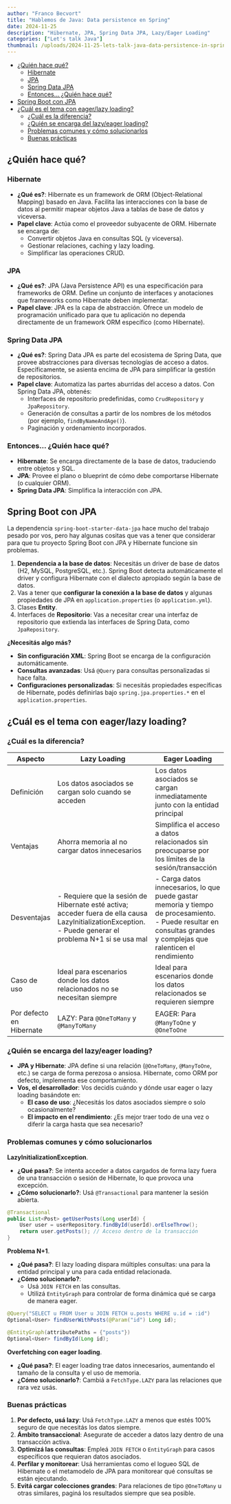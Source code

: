 ```yaml
---
author: "Franco Becvort"
title: "Hablemos de Java: Data persistence en Spring"
date: 2024-11-25
description: "Hibernate, JPA, Spring Data JPA, Lazy/Eager Loading"
categories: ["Let's talk Java"]
thumbnail: /uploads/2024-11-25-lets-talk-java-data-persistence-in-spring/ryou_yamada_mastering_spring.png
---
```


<!-- TOC -->
  * [¿Quién hace qué?](#quién-hace-qué)
    * [Hibernate](#hibernate)
    * [JPA](#jpa)
    * [Spring Data JPA](#spring-data-jpa)
    * [Entonces&hellip; ¿Quién hace qué?](#entonces-quién-hace-qué)
  * [Spring Boot con JPA](#spring-boot-con-jpa)
  * [¿Cuál es el tema con eager/lazy loading?](#cuál-es-el-tema-con-eagerlazy-loading)
    * [¿Cuál es la diferencia?](#cuál-es-la-diferencia)
    * [¿Quién se encarga del lazy/eager loading?](#quién-se-encarga-del-lazyeager-loading)
    * [Problemas comunes y cómo solucionarlos](#problemas-comunes-y-cómo-solucionarlos)
    * [Buenas prácticas](#buenas-prácticas)
<!-- TOC -->

## ¿Quién hace qué?

### Hibernate

- **¿Qué es?**: Hibernate es un framework de ORM (Object-Relational Mapping) basado en Java. Facilita las interacciones con la base de datos al permitir mapear objetos Java a tablas de base de datos y viceversa.
- **Papel clave**: Actúa como el proveedor subyacente de ORM. Hibernate se encarga de:
    - Convertir objetos Java en consultas SQL (y viceversa).
    - Gestionar relaciones, caching y lazy loading.
    - Simplificar las operaciones CRUD.

### JPA

- **¿Qué es?**: JPA (Java Persistence API) es una especificación para frameworks de ORM. Define un conjunto de interfaces y anotaciones que frameworks como Hibernate deben implementar.
- **Papel clave**: JPA es la capa de abstracción. Ofrece un modelo de programación unificado para que tu aplicación no dependa directamente de un framework ORM específico (como Hibernate).

### Spring Data JPA

- **¿Qué es?**: Spring Data JPA es parte del ecosistema de Spring Data, que provee abstracciones para diversas tecnologías de acceso a datos. Específicamente, se asienta encima de JPA para simplificar la gestión de repositorios.
- **Papel clave**: Automatiza las partes aburridas del acceso a datos. Con Spring Data JPA, obtenés:
    - Interfaces de repositorio predefinidas, como `CrudRepository` y `JpaRepository`.
    - Generación de consultas a partir de los nombres de los métodos (por ejemplo, `findByNameAndAge()`).
    - Paginación y ordenamiento incorporados.

### Entonces&hellip; ¿Quién hace qué?

- **Hibernate**: Se encarga directamente de la base de datos, traduciendo entre objetos y SQL.
- **JPA**: Provee el plano o blueprint de cómo debe comportarse Hibernate (o cualquier ORM).
- **Spring Data JPA**: Simplifica la interacción con JPA.

## Spring Boot con JPA

La dependencia `spring-boot-starter-data-jpa` hace mucho del trabajo pesado por vos, pero hay algunas cositas que vas a tener que considerar para que tu proyecto Spring Boot con JPA y Hibernate funcione sin problemas.

1. **Dependencia a la base de datos**: Necesitás un driver de base de datos (H2, MySQL, PostgreSQL, etc.). Spring Boot detecta automáticamente el driver y configura Hibernate con el dialecto apropiado según la base de datos.
2. Vas a tener que **configurar la conexión a la base de datos** y algunas propiedades de JPA en `application.properties` (o `application.yml`).
3. Clases **Entity**.
4. Interfaces de **Repositorio**: Vas a necesitar crear una interfaz de repositorio que extienda las interfaces de Spring Data, como `JpaRepository`.

**¿Necesitás algo más?**
- **Sin configuración XML**: Spring Boot se encarga de la configuración automáticamente.
- **Consultas avanzadas**: Usá `@Query` para consultas personalizadas si hace falta.
- **Configuraciones personalizadas**: Si necesitás propiedades específicas de Hibernate, podés definirlas bajo `spring.jpa.properties.*` en el `application.properties`.

## ¿Cuál es el tema con eager/lazy loading?

### ¿Cuál es la diferencia?

| Aspecto                  | Lazy Loading                                                                                                                                              | Eager Loading                                                                                                                                                      |
|--------------------------|-----------------------------------------------------------------------------------------------------------------------------------------------------------|--------------------------------------------------------------------------------------------------------------------------------------------------------------------|
| Definición               | Los datos asociados se cargan solo cuando se acceden                                                                                                      | Los datos asociados se cargan inmediatamente junto con la entidad principal                                                                                        |
| Ventajas                 | Ahorra memoria al no cargar datos innecesarios                                                                                                            | Simplifica el acceso a datos relacionados sin preocuparse por los límites de la sesión/transacción                                                                 |
| Desventajas              | - Requiere que la sesión de Hibernate esté activa; acceder fuera de ella causa LazyInitializationException. - Puede generar el problema N+1 si se usa mal | - Carga datos innecesarios, lo que puede gastar memoria y tiempo de procesamiento. - Puede resultar en consultas grandes y complejas que ralenticen el rendimiento |
| Caso de uso              | Ideal para escenarios donde los datos relacionados no se necesitan siempre                                                                                | Ideal para escenarios donde los datos relacionados se requieren siempre                                                                                            |
| Por defecto en Hibernate | LAZY: Para `@OneToMany` y `@ManyToMany`                                                                                                                   | EAGER: Para `@ManyToOne` y `@OneToOne`                                                                                                                             |

### ¿Quién se encarga del lazy/eager loading?

- **JPA y Hibernate**: JPA define si una relación (`@OneToMany`, `@ManyToOne`, etc.) se carga de forma perezosa o ansiosa. Hibernate, como ORM por defecto, implementa ese comportamiento.
- **Vos, el desarrollador**: Vos decidís cuándo y dónde usar eager o lazy loading basándote en:
    - **El caso de uso**: ¿Necesitás los datos asociados siempre o solo ocasionalmente?
    - **El impacto en el rendimiento**: ¿Es mejor traer todo de una vez o diferir la carga hasta que sea necesario?

### Problemas comunes y cómo solucionarlos

**LazyInitializationException**.

- **¿Qué pasa?**: Se intenta acceder a datos cargados de forma lazy fuera de una transacción o sesión de Hibernate, lo que provoca una excepción.
- **¿Cómo solucionarlo?**: Usá `@Transactional` para mantener la sesión abierta.

```java
@Transactional
public List<Post> getUserPosts(Long userId) {
    User user = userRepository.findById(userId).orElseThrow();
    return user.getPosts(); // Acceso dentro de la transacción
}
```

**Problema N+1**.

- **¿Qué pasa?**: El lazy loading dispara múltiples consultas: una para la entidad principal y una para cada entidad relacionada.
- **¿Cómo solucionarlo?**:
    - Usá `JOIN FETCH` en las consultas.
    - Utilizá `EntityGraph` para controlar de forma dinámica qué se carga de manera eager.

```java
@Query("SELECT u FROM User u JOIN FETCH u.posts WHERE u.id = :id")
Optional<User> findUserWithPosts(@Param("id") Long id);
```

```java
@EntityGraph(attributePaths = {"posts"})
Optional<User> findById(Long id);
```

**Overfetching con eager loading**.

- **¿Qué pasa?**: El eager loading trae datos innecesarios, aumentando el tamaño de la consulta y el uso de memoria.
- **¿Cómo solucionarlo?**: Cambiá a `FetchType.LAZY` para las relaciones que rara vez usás.

### Buenas prácticas

1. **Por defecto, usá lazy**: Usá `FetchType.LAZY` a menos que estés 100% seguro de que necesitás los datos siempre.
2. **Ámbito transaccional**: Asegurate de acceder a datos lazy dentro de una transacción activa.
3. **Optimizá las consultas**: Empleá `JOIN FETCH` o `EntityGraph` para casos específicos que requieran datos asociados.
4. **Perfilar y monitorear**: Usá herramientas como el logueo SQL de Hibernate o el metamodelo de JPA para monitorear qué consultas se están ejecutando.
5. **Evitá cargar colecciones grandes**: Para relaciones de tipo `@OneToMany` u otras similares, paginá los resultados siempre que sea posible.